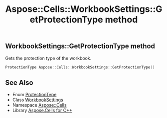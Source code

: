 ﻿---
title: Aspose::Cells::WorkbookSettings::GetProtectionType method
linktitle: GetProtectionType
second_title: Aspose.Cells for C++ API Reference
description: 'Aspose::Cells::WorkbookSettings::GetProtectionType method. Gets the protection type of the workbook in C++.'
type: docs
weight: 1600
url: /cpp/aspose.cells/workbooksettings/getprotectiontype/
---
## WorkbookSettings::GetProtectionType method


Gets the protection type of the workbook.

```cpp
ProtectionType Aspose::Cells::WorkbookSettings::GetProtectionType()
```

## See Also

* Enum [ProtectionType](../../protectiontype/)
* Class [WorkbookSettings](../)
* Namespace [Aspose::Cells](../../)
* Library [Aspose.Cells for C++](../../../)
